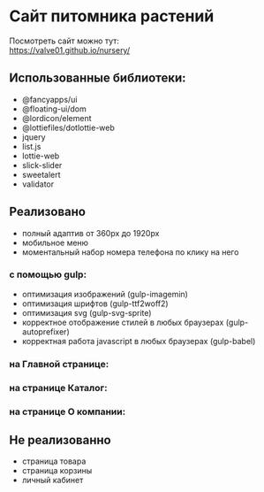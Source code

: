 # Сайт питомника растений

Посмотреть сайт можно тут:<br>
<https://valve01.github.io/nursery/><br>

## Использованные библиотеки:

- @fancyapps/ui
- @floating-ui/dom
- @lordicon/element
- @lottiefiles/dotlottie-web
- jquery
- list.js
- lottie-web
- slick-slider
- sweetalert
- validator

## Реализовано

- полный адаптив от 360px до 1920px
- мобильное меню
- моментальный набор номера телефона по клику на него



### с помощью gulp:
- оптимизация изображений (gulp-imagemin)
- оптимизация шрифтов (gulp-ttf2woff2)
- оптимизация svg (gulp-svg-sprite)
- корректное отображение стилей в любых браузерах (gulp-autoprefixer)
- корректная работа javascript в любых браузерах (gulp-babel)

### на Главной странице:

### на странице Каталог:

### на странице О компании:





## Не реализованно
- страница товара
- страница корзины
- личный кабинет



